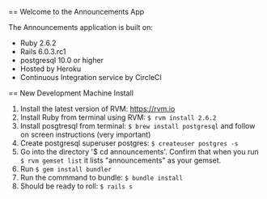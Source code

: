 == Welcome to the Announcements App

The Announcements application is built on:

* Ruby 2.6.2
* Rails 6.0.3.rc1
* postgresql 10.0 or higher
* Hosted by Heroku
* Continuous Integration service by CircleCI

== New Development Machine Install

1. Install the latest version of RVM: https://rvm.io
2. Install Ruby from terminal using RVM: `$ rvm install 2.6.2`
3. Install posgtresql from terminal: `$ brew install postgresql` and follow on screen instructions (very important)
4. Create postgresql superuser postgres: `$ createuser postgres -s`
5. Go into the directory '$ cd announcements'. Confirm that when you run `$ rvm gemset list` it lists "announcements" as your gemset.
6. Run `$ gem install bundler`
7. Run the commmand to bundle: `$ bundle install`
8. Should be ready to roll: `$ rails s`

